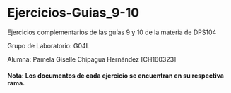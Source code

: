 # Ejercicios-Guias_9-10
Ejercicios complementarios de las guías 9 y 10 de la materia de DPS104

Grupo de Laboratorio: G04L

Alumna: Pamela Giselle Chipagua Hernández [CH160323]
 
#### Nota: Los documentos de cada ejercicio se encuentran en su respectiva rama.
